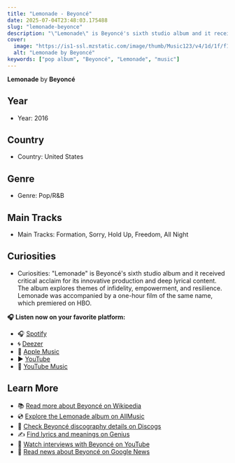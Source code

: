 ```yaml
---
title: "Lemonade - Beyoncé"
date: 2025-07-04T23:48:03.175488
slug: "lemonade-beyonce"
description: "\"Lemonade\" is Beyoncé's sixth studio album and it received critical acclaim for its innovative production and deep lyrical content."
cover:
  image: "https://is1-ssl.mzstatic.com/image/thumb/Music123/v4/1d/1f/f1/1d1ff1ea-1720-ae29-9886-0ea89720615c/886447691144.jpg/500x500bb.jpg"
  alt: "Lemonade by Beyoncé"
keywords: ["pop album", "Beyoncé", "Lemonade", "music"]
---
```


**Lemonade** by **Beyoncé**
## Year
- Year: 2016
## Country
- Country: United States
## Genre
- Genre: Pop/R&B
## Main Tracks
- Main Tracks: Formation, Sorry, Hold Up, Freedom, All Night
## Curiosities
- Curiosities: "Lemonade" is Beyoncé's sixth studio album and it received critical acclaim for its innovative production and deep lyrical content. The album explores themes of infidelity, empowerment, and resilience. Lemonade was accompanied by a one-hour film of the same name, which premiered on HBO.



**🎧 Listen now on your favorite platform:**

- 🎧 [Spotify](https://open.spotify.com/search/Lemonade%20Beyonc%C3%A9)
- 🌀 [Deezer](https://www.deezer.com/search/Lemonade%20Beyonc%C3%A9)
- 🍎 [Apple Music](https://music.apple.com/search?term=Lemonade%20Beyonc%C3%A9)
- ▶️ [YouTube](https://www.youtube.com/results?search_query=Lemonade%20Beyonc%C3%A9)
- 🎵 [YouTube Music](https://music.youtube.com/search?q=Lemonade%20Beyonc%C3%A9)

## Learn More

- 📚 [Read more about Beyoncé on Wikipedia](https://en.wikipedia.org/wiki/Beyonc%C3%A9)
- 💿 [Explore the Lemonade album on AllMusic](https://www.allmusic.com/search/albums/Lemonade)
- 📀 [Check Beyoncé discography details on Discogs](https://www.discogs.com/search/?q=Lemonade+Beyonc%C3%A9&type=all)
- ✍️ [Find lyrics and meanings on Genius](https://genius.com/search?q=Lemonade%20Beyonc%C3%A9)
- 🎤 [Watch interviews with Beyoncé on YouTube](https://www.youtube.com/results?search_query=Beyoncé+interview)
- 📰 [Read news about Beyoncé on Google News](https://news.google.com/search?q=Beyoncé)